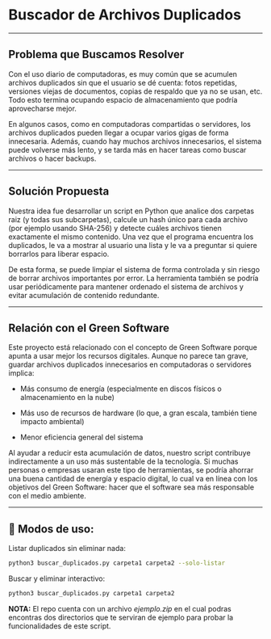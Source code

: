 
# Buscador de Archivos Duplicados

___

## Problema que Buscamos Resolver

Con el uso diario de computadoras, es muy común que se acumulen archivos duplicados sin que el usuario se dé cuenta: fotos repetidas, versiones viejas de documentos, copias de respaldo que ya no se usan, etc. Todo esto termina ocupando espacio de almacenamiento que podría aprovecharse mejor.

En algunos casos, como en computadoras compartidas o servidores, los archivos duplicados pueden llegar a ocupar varios gigas de forma innecesaria. Además, cuando hay muchos archivos innecesarios, el sistema puede volverse más lento, y se tarda más en hacer tareas como buscar archivos o hacer backups.

___

## Solución Propuesta

Nuestra idea fue desarrollar un script en Python que analice dos carpetas raiz (y todas sus subcarpetas), calcule un hash único para cada archivo (por ejemplo usando SHA-256) y detecte cuáles archivos tienen exactamente el mismo contenido. Una vez que el programa encuentra los duplicados, le va a mostrar al usuario una lista y le va a preguntar si quiere borrarlos para liberar espacio.

De esta forma, se puede limpiar el sistema de forma controlada y sin riesgo de borrar archivos importantes por error. La herramienta también se podría usar periódicamente para mantener ordenado el sistema de archivos y evitar acumulación de contenido redundante.

___

## Relación con el Green Software

Este proyecto está relacionado con el concepto de Green Software porque apunta a usar mejor los recursos digitales. Aunque no parece tan grave, guardar archivos duplicados innecesarios en computadoras o servidores implica:

- Más consumo de energía (especialmente en discos físicos o almacenamiento en la nube)

- Más uso de recursos de hardware (lo que, a gran escala, también tiene impacto ambiental)

- Menor eficiencia general del sistema

Al ayudar a reducir esta acumulación de datos, nuestro script contribuye indirectamente a un uso más sustentable de la tecnología. Si muchas personas o empresas usaran este tipo de herramientas, se podría ahorrar una buena cantidad de energía y espacio digital, lo cual va en línea con los objetivos del Green Software: hacer que el software sea más responsable con el medio ambiente.

___

## 🧪 Modos de uso:

Listar duplicados sin eliminar nada:
```bash
python3 buscar_duplicados.py carpeta1 carpeta2 --solo-listar
```
Buscar y eliminar interactivo:
```bash
python3 buscar_duplicados.py carpeta1 carpeta2
```

**NOTA:** El repo cuenta con un archivo *ejemplo.zip* en el cual podras encontras dos directorios que te serviran de ejemplo para probar la funcionalidades de este script.